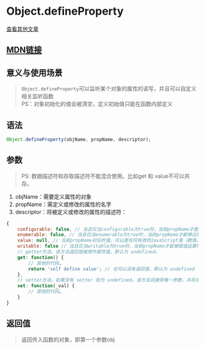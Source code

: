 # Object.defineProperty

[查看其他文章](https://github.com/hangyangws/myArticles#articles-list)

## [MDN链接](https://developer.mozilla.org/zh-CN/docs/Web/JavaScript/Reference/Global_Objects/Object/defineProperty)
## 意义与使用场景
> `Object.defineProperty`可以监听某个对象的属性的读写，并且可以自定义相关监听函数  
> PS：对象初始化的值会被清空，定义初始值只能在函数内部定义
## 语法
```javascript
Object.defineProperty(objName, propName, descriptor);
```
## 参数
> PS: 数据描述符和存取描述符不能混合使用。比如get 和 value不可以共存。

1. objName：需要定义属性的对象
1. propName：需定义或修改的属性的名字
1. descriptor：将被定义或修改的属性的描述符：

```javascript
{
    configurable: false, // 当且仅当configurable为true时，当前propName才能够被改变，也能够被删除。默认为 false。
    enumerable: false, // 当且仅当enumerable为true时，当前propName才能够出现在对象的枚举属性中。默认为 false。
    value: null, // 当前propName对应的值。可以是任何有效的JavaScript值（数值，对象，函数等）。默认为 undefined。这就是解释了为什么：”对象初始化的值会被清空，定义初始值只能在函数内部定义。“
    writable: false // 当且仅当writable为true时，当前propName才能被赋值运算符改变。默认为 false。
    // getter方法。该方法返回值被用作属性值。默认为 undefined。
    get: function() {
        // 其他的代码…
        return 'self define value'; // 也可以没有返回值，默认为 undefined
    },
    // setter方法。如果没有 setter 则为 undefined。该方法将接受唯一参数，并将该参数的新值分配给该属性。
    set: function(_val) {
        // 其他的代码…
    }
}
```
## 返回值
> 返回传入函数的对象，即第一个参数obj


